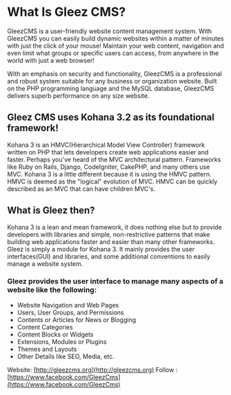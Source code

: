 # What Is Gleez CMS?

GleezCMS is a user-friendly website content management system. With GleezCMS you can easily build dynamic websites within a matter of minutes with just the click of your mouse! Maintain your web content, navigation and even limit what groups or specific users can access, from anywhere in the world with just a web browser!

With an emphasis on security and functionality, GleezCMS is a professional and robust system suitable for any business or organization website. Built on the PHP programming language and the MySQL database, GleezCMS delivers superb performance on any size website.

## Gleez CMS uses Kohana 3.2 as its foundational framework!

Kohana 3 is an HMVC(Hierarchical Model View Controller) framework written on PHP that lets developers create web applications easier and faster. Perhaps you've heard of the MVC architectural pattern. Frameworks like Ruby on Rails, Django, CodeIgniter, CakePHP, and many others use MVC. Kohana 3 is a little different because it is using the HMVC pattern. HMVC is deemed as the "logical" evolution of MVC. HMVC can be quickly described as an MVC that can have children MVC's.

## What is Gleez then?

Kohana 3 is a lean and mean framework, it does nothing else but to provide developers with libraries and simple, non-restrictive patterns that make building web applications faster and easier than many other frameworks. Gleez is simply a module for Kohana 3. It mainly provides the user interfaces(GUI) and libraries, and some additional conventions to easily manage a website system.

### Gleez provides the user interface to manage many aspects of a website like the following:
* Website Navigation and Web Pages
* Users, User Groups, and Permissions
* Contents or Articles for News or Blogging
* Content Categories
* Content Blocks or Widgets
* Extensions, Modules or Plugins
* Themes and Layouts
* Other Details like SEO, Media, etc.

Website: [http://gleezcms.org](http://gleezcms.org)
Follow : [https://www.facebook.com/GleezCms](https://www.facebook.com/GleezCms)